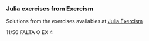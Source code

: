 ### Julia exercises from Exercism

Solutions from the exercises availables at <a href = "https://exercism.org/tracks/julia/exercises"> Julia Exercism </a>

11/56
FALTA O EX 4

